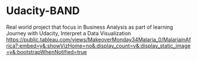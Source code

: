 # Udacity-BAND
Real world project that focus in Business Analysis as part of learning Journey with Udacity,
Interpret a Data Visualization
https://public.tableau.com/views/MakeoverMonday34Malaria_0/MalariainAfrica?:embed=y&:showVizHome=no&:display_count=y&:display_static_image=y&:bootstrapWhenNotified=true
